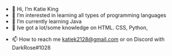 - 👋 Hi, I’m Katie King
- 👀 I’m interested in learning all types of programming languages
- 🌱 I’m currently learning Java
- 🌱 Ive got a lot/some knowledge on HTML. CSS, Python,
<!--- - 💞️ I’m looking to collaborate on ... --->
- 📫 How to reach me katiek2128@gmail.com or on Discord with DarkRose#1028

<!---
DarkRose2021/DarkRose2021 is a ✨ special ✨ repository because its `README.md` (this file) appears on your GitHub profile.
You can click the Preview link to take a look at your changes.
--->
